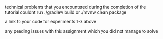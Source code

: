 technical problems that you encountered during the completion of the tutorial
couldnt run ./gradlew build or ./mvnw clean package

a link to your code for experiments 1-3 above

any pending issues with this assignment which you did not manage to solve
